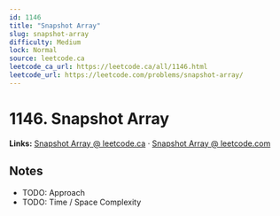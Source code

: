 ```yaml
--- 
id: 1146
title: "Snapshot Array"
slug: snapshot-array
difficulty: Medium
lock: Normal
source: leetcode.ca
leetcode_ca_url: https://leetcode.ca/all/1146.html
leetcode_url: https://leetcode.com/problems/snapshot-array/
---
```


# 1146. Snapshot Array

**Links:** [Snapshot Array @ leetcode.ca](https://leetcode.ca/all/1146.html) · [Snapshot Array @ leetcode.com](https://leetcode.com/problems/snapshot-array/)

## Notes
- TODO: Approach
- TODO: Time / Space Complexity
